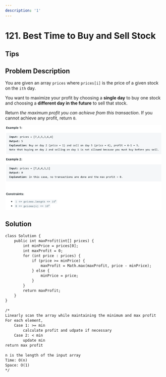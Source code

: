 ```yaml
---
description: '1'
---
```


# 121. Best Time to Buy and Sell Stock

## Tips

## Problem Description

You are given an array `prices` where `prices[i]` is the price of a given stock on the `ith` day.

You want to maximize your profit by choosing a **single day** to buy one stock and choosing a **different day in the future** to sell that stock.

Return _the maximum profit you can achieve from this transaction_. If you cannot achieve any profit, return `0`.

![](../.gitbook/assets/image%20%2827%29.png)

## Solution

```text
class Solution {
    public int maxProfit(int[] prices) {
        int minPrice = prices[0];
        int maxProfit = 0;
        for (int price : prices) {
            if (price >= minPrice) {
                maxProfit = Math.max(maxProfit, price - minPrice);
            } else {
                minPrice = price;
            }
        }
        return maxProfit;
    }
}

/*
Linearly scan the array while maintaining the minimum and max profit
For each element,
    Case 1: >= min
        calculate profit and udpate if necessary
    Case 2: < min
        update min
return max profit

n is the length of the input array
Time: O(n)
Space: O(1)
*/
```

